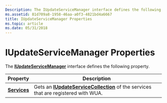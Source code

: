 ```yaml
---
Description: The IUpdateServiceManager interface defines the following property.
ms.assetid: 81d709a8-1958-46aa-a0f3-4821bd4a6667
title: IUpdateServiceManager Properties
ms.topic: article
ms.date: 05/31/2018
---
```


# IUpdateServiceManager Properties

The [**IUpdateServiceManager**](/windows/desktop/api/Wuapi/nn-wuapi-iupdateservicemanager) interface defines the following property.



| Property                                           | Description                                                                                                        |
|----------------------------------------------------|--------------------------------------------------------------------------------------------------------------------|
| [**Services**](https://msdn.microsoft.com/library/Aa386831(v=VS.85).aspx) | Gets an [**IUpdateServiceCollection**](/windows/desktop/api/Wuapi/nn-wuapi-iupdateservicecollection) of the services that are registered with WUA. |



 

 

 



